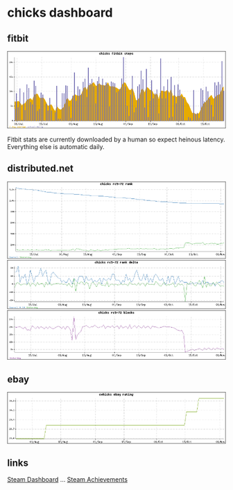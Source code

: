 chicks dashboard
================

fitbit
------
![fitbit!](fitbit_chicks.png)

Fitbit stats are currently downloaded by a human so expect heinous latency.
Everything else is automatic daily.

distributed.net
---------------
![rc5_rank](rank_rc5-72_chicks.png)
![rc5 delta](rank_delta_rc5-72_chicks.png)
![rc5 blocks](blocks_rc5-72_chicks.png)

ebay
----
![ebay](ebay_cwhicks.png)

links
-----
[Steam Dashboard](Steam.md) ...
[Steam Achievements](steam_achievements.md)
